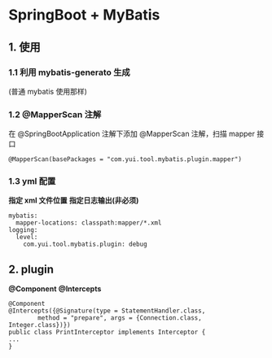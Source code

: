 # SpringBoot + MyBatis
## 1. 使用
### 1.1 利用 mybatis-generato 生成
(普通 mybatis 使用那样)
### 1.2 @MapperScan 注解
在 @SpringBootApplication 注解下添加 @MapperScan 注解，扫描 mapper 接口
```
@MapperScan(basePackages = "com.yui.tool.mybatis.plugin.mapper")
```
### 1.3 yml 配置
**指定 xml 文件位置**
**指定日志输出(非必须)**  
```
mybatis:
  mapper-locations: classpath:mapper/*.xml
logging:
  level:
    com.yui.tool.mybatis.plugin: debug
```

## 2. plugin
**@Component**
**@Intercepts**
```
@Component
@Intercepts({@Signature(type = StatementHandler.class,
        method = "prepare", args = {Connection.class, Integer.class})})
public class PrintInterceptor implements Interceptor {
...
}
```
